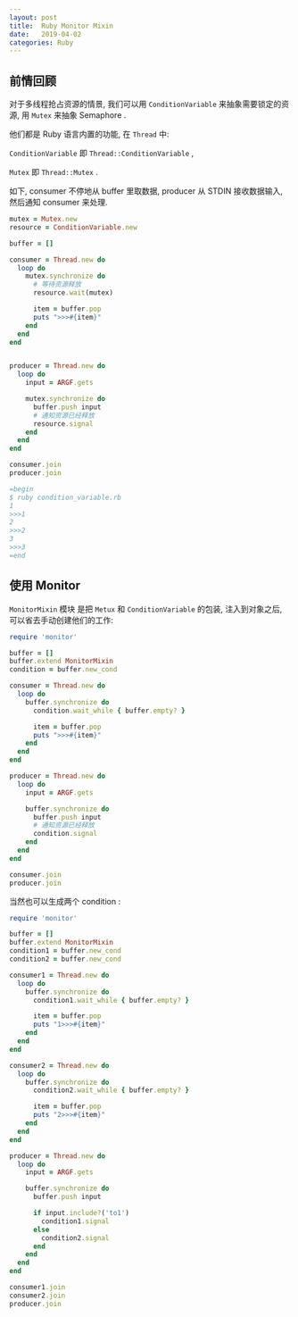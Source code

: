 ```yaml
---
layout: post
title:  Ruby Monitor Mixin
date:   2019-04-02
categories: Ruby
---
```


## 前情回顾

对于多线程抢占资源的情景, 
我们可以用 `ConditionVariable` 来抽象需要锁定的资源, 用 `Mutex` 来抽象 Semaphore .

他们都是 Ruby 语言内置的功能, 在 `Thread` 中:  

`ConditionVariable` 即 `Thread::ConditionVariable` ,

`Mutex` 即 `Thread::Mutex` .


如下, consumer 不停地从 buffer 里取数据, producer 从 STDIN 接收数据输入, 然后通知 consumer 来处理.

```ruby
mutex = Mutex.new
resource = ConditionVariable.new

buffer = []

consumer = Thread.new do
  loop do
    mutex.synchronize do
      # 等待资源释放
      resource.wait(mutex)

      item = buffer.pop
      puts ">>>#{item}"
    end
  end
end


producer = Thread.new do
  loop do
    input = ARGF.gets

    mutex.synchronize do
      buffer.push input
      # 通知资源已经释放
      resource.signal
    end
  end
end

consumer.join
producer.join

=begin
$ ruby condition_variable.rb
1
>>>1
2
>>>2
3
>>>3
=end
```

## 使用 Monitor

`MonitorMixin` 模块 是把 `Metux` 和 `ConditionVariable` 的包装, 注入到对象之后, 可以省去手动创建他们的工作: 

```ruby
require 'monitor'

buffer = []
buffer.extend MonitorMixin
condition = buffer.new_cond

consumer = Thread.new do
  loop do
    buffer.synchronize do
      condition.wait_while { buffer.empty? }

      item = buffer.pop
      puts ">>>#{item}"
    end
  end
end

producer = Thread.new do
  loop do
    input = ARGF.gets

    buffer.synchronize do
      buffer.push input
      # 通知资源已经释放
      condition.signal
    end
  end
end

consumer.join
producer.join

```

当然也可以生成两个 condition : 

```ruby
require 'monitor'

buffer = []
buffer.extend MonitorMixin
condition1 = buffer.new_cond
condition2 = buffer.new_cond

consumer1 = Thread.new do
  loop do
    buffer.synchronize do
      condition1.wait_while { buffer.empty? }

      item = buffer.pop
      puts "1>>>#{item}"
    end
  end
end

consumer2 = Thread.new do
  loop do
    buffer.synchronize do
      condition2.wait_while { buffer.empty? }

      item = buffer.pop
      puts "2>>>#{item}"
    end
  end
end

producer = Thread.new do
  loop do
    input = ARGF.gets

    buffer.synchronize do
      buffer.push input

      if input.include?('to1')
        condition1.signal
      else
        condition2.signal
      end
    end
  end
end

consumer1.join
consumer2.join
producer.join

```
